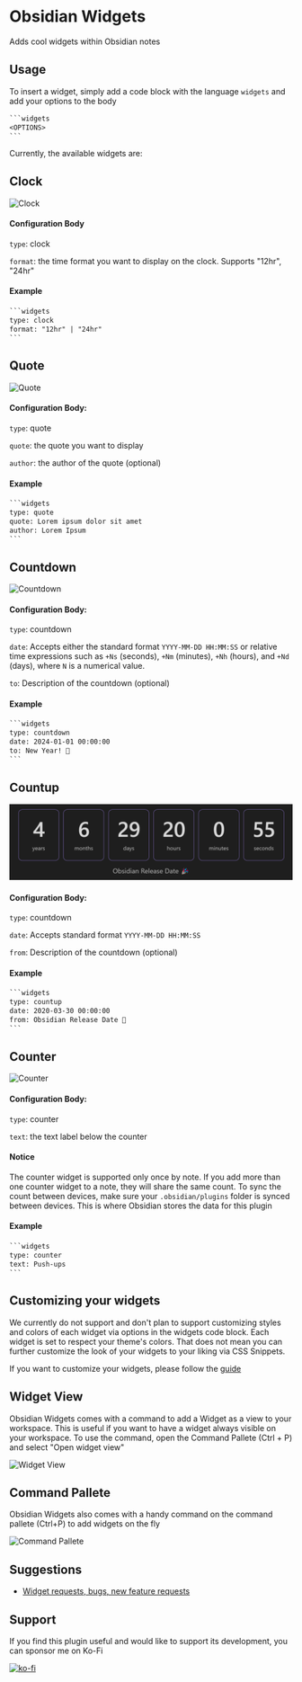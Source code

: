 # Obsidian Widgets

Adds cool widgets within Obsidian notes

## Usage

To insert a widget, simply add a code block with the language `widgets` and add your options to the body

````
```widgets
<OPTIONS>
```
````

Currently, the available widgets are:

## Clock

![Clock](public/clock.png)

#### Configuration Body

`type`: clock

`format`: the time format you want to display on the clock. Supports "12hr", "24hr"

#### Example

````
```widgets
type: clock
format: "12hr" | "24hr"
```
````

## Quote

![Quote](public/quote.png)

#### Configuration Body:

`type`: quote

`quote`: the quote you want to display

`author`: the author of the quote (optional)

#### Example

````
```widgets
type: quote
quote: Lorem ipsum dolor sit amet
author: Lorem Ipsum
```
````

## Countdown

![Countdown](public/countdown.png)

#### Configuration Body:

`type`: countdown

`date`: Accepts either the standard format `YYYY-MM-DD HH:MM:SS` or relative time expressions such as `+Ns` (seconds), `+Nm` (minutes), `+Nh` (hours), and `+Nd` (days), where `N` is a numerical value.

`to`: Description of the countdown (optional)

#### Example

````
```widgets
type: countdown
date: 2024-01-01 00:00:00
to: New Year! 🎉
```
````
## Countup

![Countup](public/countup.png)

#### Configuration Body:

`type`: countdown

`date`: Accepts standard format `YYYY-MM-DD HH:MM:SS`

`from`: Description of the countdown (optional)

#### Example

````
```widgets
type: countup
date: 2020-03-30 00:00:00
from: Obsidian Release Date 🎉
```
````

## Counter

![Counter](public/counter.png)

#### Configuration Body:

`type`: counter

`text`: the text label below the counter

#### Notice

The counter widget is supported only once by note. If you add more than one counter widget to a note, they will share the same count. To sync the count between devices, make sure your `.obsidian/plugins` folder is synced between devices. This is where Obsidian stores the data for this plugin

#### Example

````
```widgets
type: counter
text: Push-ups
```
````

## Customizing your widgets

We currently do not support and don't plan to support customizing styles and colors of each widget via options in the widgets code block. Each widget is set to respect your theme's colors. That does not mean you can further customize the look of your widgets to your liking via CSS Snippets.

If you want to customize your widgets, please follow the [guide](STYLING.md)

## Widget View

Obsidian Widgets comes with a command to add a Widget as a view to your workspace. This is useful if you want to have a widget always visible on your workspace. To use the command, open the Command Pallete (Ctrl + P) and select "Open widget view"

![Widget View](public/widget-view.png)

## Command Pallete

Obsidian Widgets also comes with a handy command on the command pallete (Ctrl+P) to add widgets on the fly

![Command Pallete](public/command-pallete.png)

## Suggestions

-   [Widget requests, bugs, new feature requests](https://github.com/rafaelveiga/obsidian-widgets/issues)

## Support

If you find this plugin useful and would like to support its development, you can sponsor me on Ko-Fi

[![ko-fi](https://ko-fi.com/img/githubbutton_sm.svg)](https://ko-fi.com/Z8Z0SNIS3)
